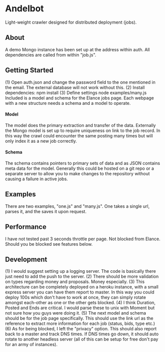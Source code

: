 Andelbot
========
Light-weight crawler designed for distributed deployment (jobs).

## About
A demo Mongo instance has been set up at the address within auth. All dependencies are called from within "job.js".

## Getting Started
(1) Open auth.json and change the password field to the one mentioned in the email. The external database will not work without this.
(2) Install dependencies:
    npm install
(3) Define settings
    node examples/many.js
Included is a model and schema for the Elance jobs page. Each webpage with a new structure needs a schema and a model to operate.

#### Model
The model does the primary extraction and transfer of the data. Externally the Mongo model is set up to require uniqueness on link to the job record. In this way the crawl could encounter the same posting many times but will only index it as a new job correctly.

#### Schema
The schema contains pointers to primary sets of data and as JSON contains meta data for the model. Generally this could be hosted on a git repo or a separate server to allow you to make changes to the repository without causing a failure in active jobs.

## Examples
There are two examples, "one.js" and "many.js". One takes a single url, parses it, and the saves it upon request.

## Performance
I have not tested past 3 seconds throttle per page. Not blocked from Elance. Should you be blocked see features below.

## Development
(1) I would suggest setting up a logging server. The code is basically there just need to add the push to the server.
(2) There should be more validation on types regarding money and proposals. Money especially.
(3) This architecture can be completely deployed on a heroku instance, with a small express server you can have them report to master. In this way you could deploy 100s which don't have to work at once, they can simply rotate amongst each-other as one or the other gets blocked.
(4) I think Duration, Posted and Ends are critical. I would parse these to unix with Moment but not sure how you guys were doing it.
(5) The next model and schema should be for the job page specifically. This should use the link url as the reference to extract more information for each job (status, bids, type etc.)
(6) As for being blocked, I left the "privacy" option. This should also report back to a master and track DNS times. If DNS times go down, it should auto rotate to another headless server (all of this can be setup for free don't pay for an army of instances).
